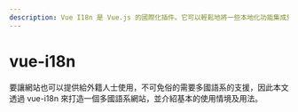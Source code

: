 ```yaml
---
description: Vue I18n 是 Vue.js 的國際化插件。它可以輕鬆地將一些本地化功能集成到你的 Vue.js 應用程序中。
---
```


# vue-i18n

要讓網站也可以提供給外籍人士使用，不可免俗的需要多國語系的支援，因此本文透過 vue-i18n 來打造一個多國語系網站，並介紹基本的使用情境及用法。

